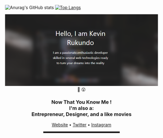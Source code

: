  <!-- Hi there! Feel free to make this your own but don't dare use my info -->
![Anurag's GitHub stats](https://github-readme-stats.vercel.app/api?username=rukundo-kevin&&count_private=true&&show_icons=true&theme=vue-dark&&hide_rank=true&&custom_title=Rukundo%Kevin(4armaci)%Stats)
[![Top Langs](https://github-readme-stats.vercel.app/api/top-langs/?username=rukundo-kevin&langs_count=8&layout=compact&show_icons=true&theme=vue-dark)](https://github.com/anuraghazra/github-readme-stats)


<div align="center">
  <a href="https://rukundo-kevin.github.io"><img src="kevin rukundo2.PNG" alt="kevin's Header"></a>
  <br>
👋 😲
<h3>Now That You Know Me ! 
 <br>I'm also a: <br>Entrepreneur, Designer, and a like movies</h3>
 <a href="https://rukundo-kevin.github.io" target="_blank">Website</a> • 
 <a href="https://www.twitter.com/CtzenKevin" target="_blank">Twitter</a> •
 <a href="https://www.instagram.com/kevin_4armaci/" target="_blank">Instagram</a> </h4>

<hr width="50%" style="height:5px;">

